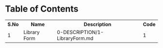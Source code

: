 <h1> Table of Contents </h1>
<table>
 <tr>
     <th>S.No</th>
     <th>Name</th>
     <th>Description</th>
  <th>Code</th>
 </tr>
 <tr>
  <td>1</td>
    <td>Library Form</td>
    <td>0-DESCRIPTION/1-LibraryForm.md</td>
    <td>1</td>
 </tr>
</table>
